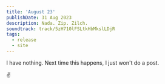 ```yaml
---
title: 'August 23'
publishDate: 31 Aug 2023
description: Nada. Zip. Zilch.
soundtrack: track/5zH710lFSLtkHbMkslLDjR
tags:
  - release
  - site
---
```


I have nothing. Next time this happens, I just won't do a post.

✌️
